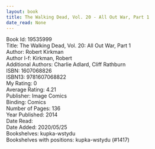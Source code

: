 ```yaml
---
layout: book
title: The Walking Dead, Vol. 20 - All Out War, Part 1
date_read: None
---
```


Book Id: 19535999<br />
Title: The Walking Dead, Vol. 20: All Out War, Part 1<br />
Author: Robert Kirkman<br />
Author l-f: Kirkman, Robert<br />
Additional Authors: Charlie Adlard, Cliff Rathburn<br />
ISBN: 1607068826<br />
ISBN13: 9781607068822<br />
My Rating: 0<br />
Average Rating: 4.21<br />
Publisher: Image Comics<br />
Binding: Comics<br />
Number of Pages: 136<br />
Year Published: 2014<br />
Date Read: <br />
Date Added: 2020/05/25<br />
Bookshelves: kupka-wstydu<br />
Bookshelves with positions: kupka-wstydu (#1417)<br />

